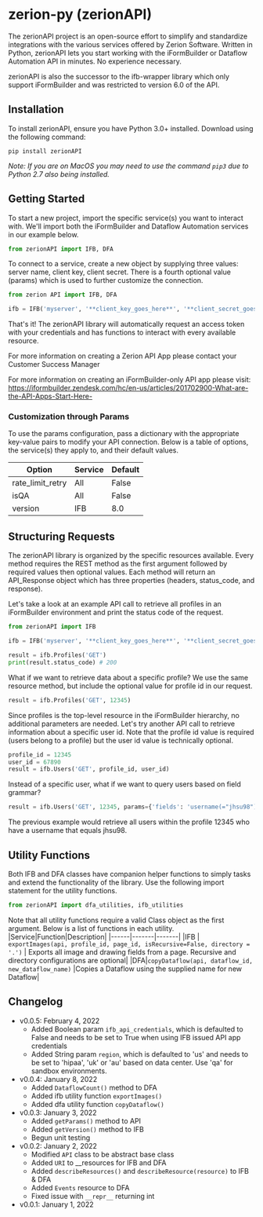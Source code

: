# zerion-py (zerionAPI)

The zerionAPI project is an open-source effort to simplify and standardize integrations with the various services offered by Zerion Software. Written in Python, zerionAPI lets you start working with the iFormBuilder or Dataflow Automation API in minutes. No experience necessary.

zerionAPI is also the successor to the ifb-wrapper library which only support iFormBuilder and was restricted to version 6.0 of the API.

## Installation
To install zerionAPI, ensure you have Python 3.0+ installed. Download using the following command:
```
pip install zerionAPI
```
*Note: If you are on MacOS you may need to use the command `pip3` due to Python 2.7 also being installed.*

## Getting Started
To start a new project, import the specific service(s) you want to interact with. We'll import both the iFormBuilder and Dataflow Automation services in our example below.
```python
from zerionAPI import IFB, DFA
```
To connect to a service, create a new object by supplying three values: server name, client key, client secret. There is a fourth optional value (params) which is used to further customize the connection.
```python
from zerion API import IFB, DFA

ifb = IFB('myserver', '**client_key_goes_here**', '**client_secret_goes_here**')
```
That's it! The zerionAPI library will automatically request an access token with your credentials and has functions to interact with every available resource.

For more information on creating a Zerion API App please contact your Customer Success Manager

For more information on creating an iFormBuilder-only API app please visit: https://iformbuilder.zendesk.com/hc/en-us/articles/201702900-What-are-the-API-Apps-Start-Here-
### Customization through Params
To use the params configuration, pass a dictionary with the appropriate key-value pairs to modify your API connection. Below is a table of options, the service(s) they apply to, and their default values.

|Option|Service|Default|
|------|-------|-------|
|rate_limit_retry | All | False|
|isQA|All|False|
|version|IFB|8.0|

## Structuring Requests
The zerionAPI library is organized by the specific resources available. Every method requires the REST method as the first argument followed by required values then optional values. Each method will return an API_Response object which has three properties (headers, status_code, and response).

Let's take a look at an example API call to retrieve all profiles in an iFormBuilder environment and print the status code of the request.
```python
from zerionAPI import IFB

ifb = IFB('myserver', '**client_key_goes_here**', '**client_secret_goes_here**')

result = ifb.Profiles('GET')
print(result.status_code) # 200
```
What if we want to retrieve data about a specific profile? We use the same resource method, but include the optional value for profile id in our request.
```python
result = ifb.Profiles('GET', 12345)
```
Since profiles is the top-level resource in the iFormBuilder hierarchy, no additional parameters are needed. Let's try another API call to retrieve information about a specific user id. Note that the profile id value is required (users belong to a profile) but the user id value is technically optional.
```python
profile_id = 12345
user_id = 67890
result = ifb.Users('GET', profile_id, user_id)
```
Instead of a specific user, what if we want to query users based on field grammar?
```python
result = ifb.Users('GET', 12345, params={'fields': 'username(="jhsu98")'})
```
The previous example would retrieve all users within the profile 12345 who have a username that equals jhsu98.

## Utility Functions
Both IFB and DFA classes have companion helper functions to simply tasks and extend the functionality of the library. Use the following import statement for the utility functions.
```python
from zerionAPI import dfa_utilities, ifb_utilities
```
Note that all utility functions require a valid Class object as the first argument. Below is a list of functions in each utility.
|Service|Function|Description|
|------|-------|-------|
|IFB | `exportImages(api, profile_id, page_id, isRecursive=False, directory = '.')` | Exports all image and drawing fields from a page. Recursive and directory configurations are optional|
|DFA|`copyDataflow(api, dataflow_id, new_dataflow_name)` |Copies a Dataflow using the supplied name for new Dataflow|

## Changelog
- v0.0.5: February 4, 2022
  - Added Boolean param `ifb_api_credentials`, which is defaulted to False and needs to be set to True when using IFB issued API app credentials
  - Added String param `region`, which is defaulted to 'us' and needs to be set to 'hipaa', 'uk' or 'au' based on data center. Use 'qa' for sandbox environments.
- v0.0.4: January 8, 2022
  - Added `DataflowCount()` method to DFA
  - Added ifb utility function `exportImages()`
  - Added dfa utility function `copyDataflow()`
- v0.0.3: January 3, 2022
  - Added `getParams()` method to API
  - Added `getVersion()` method to IFB
  - Begun unit testing
- v0.0.2: January 2, 2022
  - Modified `API` class to be abstract base class
  - Added `URI` to __resources for IFB and DFA
  - Added `describeResources()` and `describeResource(resource)` to IFB & DFA
  - Added `Events` resource to DFA
  - Fixed issue with `__repr__` returning int
- v0.0.1: January 1, 2022